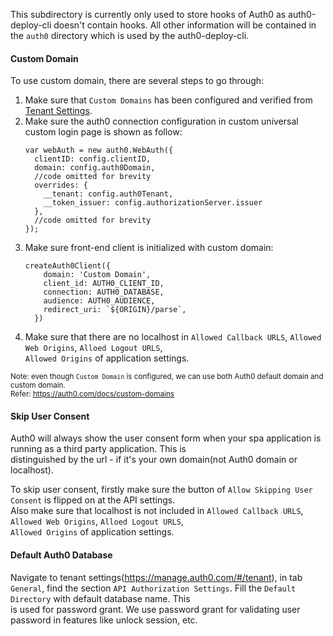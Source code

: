 This subdirectory is currently only used to store hooks of Auth0 as auth0-deploy-cli doesn't contain  hooks. All other information will be contained in the `auth0` directory which is used by the auth0-deploy-cli. 

#### Custom Domain  
To use custom domain, there are several steps to go through:  
1. Make sure that `Custom Domains` has been configured and verified from [Tenant Settings](https://manage.auth0.com/#/tenant).  
2. Make sure the auth0 connection configuration in custom universal custom login page is shown as follow:
    ```
    var webAuth = new auth0.WebAuth({
      clientID: config.clientID, 
      domain: config.auth0Domain, 
      //code omitted for brevity
      overrides: {
        __tenant: config.auth0Tenant,
        __token_issuer: config.authorizationServer.issuer
      },
      //code omitted for brevity
    });
    ```
3. Make sure front-end client is initialized with custom domain:
    ```
    createAuth0Client({
        domain: 'Custom Domain',
        client_id: AUTH0_CLIENT_ID,
        connection: AUTH0_DATABASE,
        audience: AUTH0_AUDIENCE,
        redirect_uri: `${ORIGIN}/parse`,
      })
    ```
4. Make sure that there are no localhost in `Allowed Callback URLS`, `Allowed Web Origins`, `Alloed Logout URLS`, \
`Allowed Origins` of application settings.  

<small>Note: even though `Custom Domain` is configured, we can use both Auth0 default domain and custom domain.</small>  
<small>Refer: https://auth0.com/docs/custom-domains</small> 

#### Skip User Consent  
Auth0 will always show the user consent form when your spa application is running as a third party application. This is \
distinguished by the url - if it's your own domain(not Auth0 domain or localhost).
  
To skip user consent, firstly make sure the button of `Allow Skipping User Consent` is flipped on at the API settings. \
Also make sure that localhost is not included in `Allowed Callback URLS`, `Allowed Web Origins`, `Alloed Logout URLS`, \
`Allowed Origins` of application settings. 

#### Default Auth0 Database  
Navigate to tenant settings(https://manage.auth0.com/#/tenant), in tab `General`, find the section `API Authorization Settings`. Fill the `Default Directory` with default database name. This \
is used for password grant. We use password grant for validating user password in features like unlock session, etc. 

